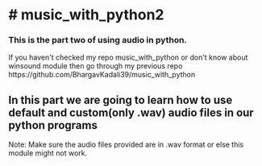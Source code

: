 <h1># music_with_python2</h1>
<h3>This is the part two of using audio in python.</h3>
If you haven't checked my repo music_with_python or don't know about winsound module then go through my previous repo https://github.com/BhargavKadali39/music_with_python
<h2>In this part we are going to learn how to use default and custom(only .wav) audio files in our python programs </h2>  
Note: Make sure the audio files provided are in .wav format or else this module might not work.
